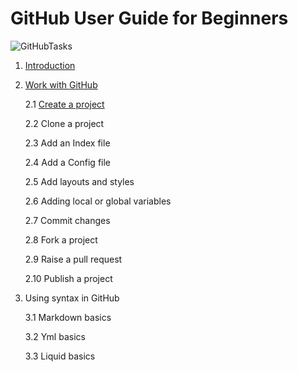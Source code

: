 # GitHub User Guide for Beginners

![GitHubTasks](https://www.programmableweb.com/sites/default/files/GitHub-Launches-Security-Advisory-API.jpg)

1. [Introduction](/introduction.md#introduction)

2. [Work with GitHub](/work-with-github.md#work-with-github)

	2.1 [Create a project](/create-a-project.md#create-a-project)

	2.2 Clone a project

	2.3 Add an Index file

	2.4 Add a Config file

	2.5 Add layouts and styles

	2.6 Adding local or global variables

	2.7 Commit changes

	2.8 Fork a project

	2.9 Raise a pull request

	2.10 Publish a project

3. Using syntax in GitHub

	3.1 Markdown basics

	3.2 Yml basics

	3.3 Liquid basics





